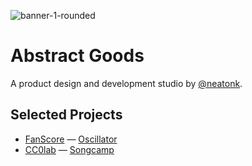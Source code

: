 ![banner-1-rounded](https://github.com/AbstractGoods/.github/assets/21178/cfeb1f8f-fac2-4c22-8728-a370221e4613)



# Abstract Goods

A product design and development studio by [@neatonk](https://github.com/neatonk).

## Selected Projects

- [FanScore](https://fanscore.osc.wtf) — [Oscillator](https://osc.wtf)
- [CC0lab](https://cco.songcamp.band) — [Songcamp](https://song.camp)
